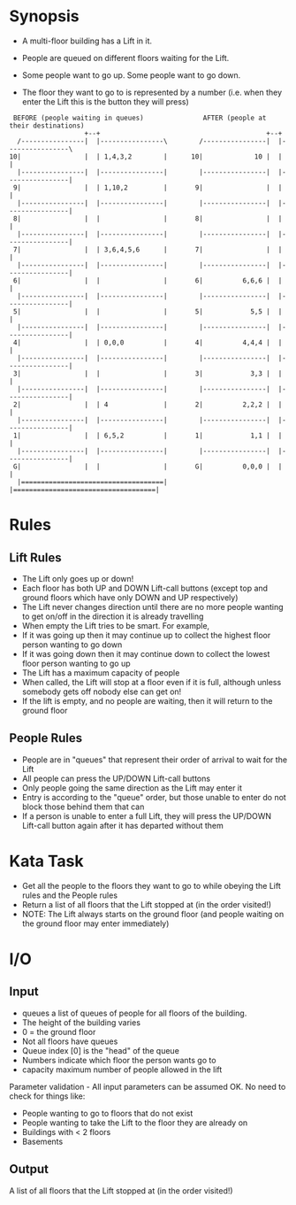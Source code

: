 # Synopsis
* A multi-floor building has a Lift in it.

* People are queued on different floors waiting for the Lift.

* Some people want to go up. Some people want to go down.

* The floor they want to go to is represented by a number (i.e. when they enter the Lift this is the button they will press)

```
 BEFORE (people waiting in queues)               AFTER (people at their destinations)
                   +--+                                          +--+ 
  /----------------|  |----------------\        /----------------|  |----------------\
10|                |  | 1,4,3,2        |      10|             10 |  |                |
  |----------------|  |----------------|        |----------------|  |----------------|
 9|                |  | 1,10,2         |       9|                |  |                |
  |----------------|  |----------------|        |----------------|  |----------------|
 8|                |  |                |       8|                |  |                |
  |----------------|  |----------------|        |----------------|  |----------------|
 7|                |  | 3,6,4,5,6      |       7|                |  |                |
  |----------------|  |----------------|        |----------------|  |----------------|
 6|                |  |                |       6|          6,6,6 |  |                |
  |----------------|  |----------------|        |----------------|  |----------------|
 5|                |  |                |       5|            5,5 |  |                |
  |----------------|  |----------------|        |----------------|  |----------------|
 4|                |  | 0,0,0          |       4|          4,4,4 |  |                |
  |----------------|  |----------------|        |----------------|  |----------------|
 3|                |  |                |       3|            3,3 |  |                |
  |----------------|  |----------------|        |----------------|  |----------------|
 2|                |  | 4              |       2|          2,2,2 |  |                |
  |----------------|  |----------------|        |----------------|  |----------------|
 1|                |  | 6,5,2          |       1|            1,1 |  |                |
  |----------------|  |----------------|        |----------------|  |----------------|
 G|                |  |                |       G|          0,0,0 |  |                |
  |====================================|        |====================================|
```
# Rules

## Lift Rules
* The Lift only goes up or down!
* Each floor has both UP and DOWN Lift-call buttons (except top and ground floors which have only DOWN and UP respectively)
* The Lift never changes direction until there are no more people wanting to get on/off in the direction it is already travelling
* When empty the Lift tries to be smart. For example,
* If it was going up then it may continue up to collect the highest floor person wanting to go down
* If it was going down then it may continue down to collect the lowest floor person wanting to go up
* The Lift has a maximum capacity of people
* When called, the Lift will stop at a floor even if it is full, although unless somebody gets off nobody else can get on!
* If the lift is empty, and no people are waiting, then it will return to the ground floor
## People Rules
* People are in "queues" that represent their order of arrival to wait for the Lift
* All people can press the UP/DOWN Lift-call buttons
* Only people going the same direction as the Lift may enter it
* Entry is according to the "queue" order, but those unable to enter do not block those behind them that can
* If a person is unable to enter a full Lift, they will press the UP/DOWN Lift-call button again after it has departed without them
# Kata Task
* Get all the people to the floors they want to go to while obeying the Lift rules and the People rules
* Return a list of all floors that the Lift stopped at (in the order visited!)
* NOTE: The Lift always starts on the ground floor (and people waiting on the ground floor may enter immediately)

# I/O
## Input
* queues a list of queues of people for all floors of the building.
* The height of the building varies
* 0 = the ground floor
* Not all floors have queues
* Queue index [0] is the "head" of the queue
* Numbers indicate which floor the person wants go to
* capacity maximum number of people allowed in the lift

Parameter validation - All input parameters can be assumed OK. No need to check for things like:
* People wanting to go to floors that do not exist
* People wanting to take the Lift to the floor they are already on
* Buildings with < 2 floors
* Basements
## Output
A list of all floors that the Lift stopped at (in the order visited!)